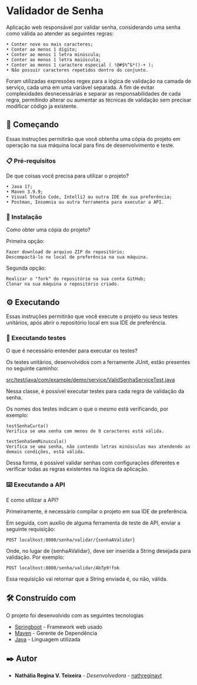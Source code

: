 # Validador de Senha

Aplicação web responsável por validar senha, considerando uma senha como válida ao atender as seguintes regras:

```
• Conter nove ou mais caracteres;
• Conter ao menos 1 dígito;
• Conter ao menos 1 letra minúscula;
• Conter ao menos 1 letra maiúscula;
• Conter ao menos 1 caractere especial ( !@#$%^&*()-+ );
• Não possuir caracteres repetidos dentro do conjunto.
```

Foram utilizadas expressões regex para a lógica de validação na camada de serviço, cada uma em uma variável separada. 
A fim de evitar complexidades desnecessárias e separar as responsabilidades de cada regra, permitindo alterar ou aumentar as técnicas de validação sem precisar modificar código ja existente.

## 🚀 Começando

Essas instruções permitirão que você obtenha uma cópia do projeto em operação na sua máquina local para fins de desenvolvimento e teste.

### 📋 Pré-requisitos

De que coisas você precisa para utilizar o projeto?

```
• Java 17;
• Maven 3.9.9;
• Visual Studio Code, IntelliJ ou outra IDE de sua preferência;
• Postman, Insomnia ou outra ferramenta para executar a API.
```

### 🔧 Instalação

Como obter uma cópia do projeto?

Primeira opção:

```
Fazer download de arquivo ZIP do repositório;
Descompactá-lo no local de preferência na sua máquina.
```

Segunda opção:

```
Realizar o "fork" do repositório na sua conta GitHub;
Clonar na sua máquina o repositório criado.
```

## ⚙️ Executando

Essas instruções permitirão que você execute o projeto ou seus testes unitários, após abrir o repositório local em sua IDE de preferência.

### 🔩 Executando testes

O que é necessário entender para executar os testes?

Os testes unitários, desenvolvidos com a ferramente JUnit, estão presentes no seguinte caminho:

[src/test/java/com/example/demo/service/ValidSenhaServiceTest.java](https://github.com/nathreginavt/validSenha/blob/main/src/test/java/com/example/demo/service/ValidSenhaServiceTest.java)

Nessa classe, é possível executar testes para cada regra de validação da senha. 

Os nomes dos testes indicam o que o mesmo está verificando, por exemplo:

```
testSenhaCurta()
Verifica se uma senha com menos de 9 caracteres está válida.
```

```
testSenhaSemMinuscula()
Verifica se uma senha, não contendo letras minúsculas mas atendendo as demais condições, está válida.
```

Dessa forma, é possível validar senhas com configurações diferentes e verificar todas as regras existentes na lógica da aplicação.

### ⌨️ Executando a API

E como utilizar a API?

Primeiramente, é necessário compilar o projeto em sua IDE de preferência.

Em seguida, com auxílio de alguma ferramenta de teste de API, enviar a seguinte requisição:

```
POST localhost:8080/senha/validar/{senhaAValidar}

```

Onde, no lugar de {senhaAValidar}, deve ser inserida a String desejada para validação. 
Por exemplo:

```
POST localhost:8080/senha/validar/AbTp9!fok

```

Essa requisição vai retornar que a String enviada é, ou não, válida.

## 🛠️ Construído com

O projeto foi desenvolvido com as seguintes tecnologias

* [Springboot](https://spring.io/projects/spring-boot) - Framework web usado
* [Maven](https://maven.apache.org/) - Gerente de Dependência
* [Java](https://www.java.com/) - Linguagem utilizada

## ✒️ Autor

* **Nathália Regina V. Teixeira** - *Desenvolvedora* - [nathreginavt](https://github.com/nathreginavt)